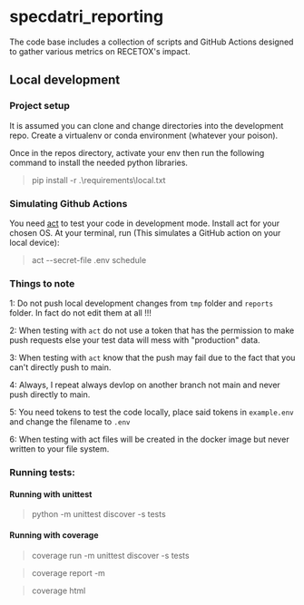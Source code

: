 # specdatri_reporting
The code base includes a collection of scripts and GitHub Actions designed to gather various metrics on RECETOX's impact.

## Local development

### Project setup
It is assumed you can clone and change directories into the development repo.
Create a virtualenv or conda environment (whatever your poison).

Once in the repos directory, activate your env then run the following command to install the needed python libraries.

> pip install -r .\requirements\local.txt

### Simulating Github Actions

You need [act](https://nektosact.com/) to test your code in development mode.
Install act for your chosen OS.
At your terminal, run (This simulates a GitHub action on your local device):

> act --secret-file .env schedule

### Things to note

1: Do not push local development changes from `tmp` folder and `reports` folder. In fact do not edit them at all !!!

2: When testing with `act` do not use a token that has the permission to make push requests else your test data will mess with "production" data.

3: When testing with `act` know that the push may fail due to the fact that you can't directly push to main.

4: Always, I repeat always devlop on another branch not main and never push directly to main.

5: You need tokens to test the code locally, place said tokens in `example.env` and change the filename to `.env`

6: When testing with act files will be created in the docker image but never written to your file system.

### Running tests:

#### Running with unittest
> python -m unittest discover -s tests

#### Running with coverage
> coverage run -m unittest discover -s tests

> coverage report -m

> coverage html
